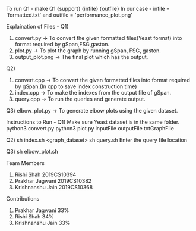 To run Q1 - make Q1 {support} {infile} {outfile}
In our case - infile = 'formatted.txt' and outfile = 'performance_plot.png'

Explaination of Files - 
Q1) 
1. convert.py -> To convert the given formatted files(Yeast format) into format required by gSpan,FSG,gaston.
2. plot.py -> To plot the graph by running gSpan, FSG, gaston.
3. output_plot.png -> The final plot which has the output.

Q2)
1. convert.cpp -> To convert the given formatted files into format required by gSpan.(In cpp to save index construction time)
2. index.cpp -> To make the indexes from the output file of gSpan.
3. query.cpp -> To run the queries and generate output. 

Q3) elbow_plot.py -> To generate elbow plots using the given dataset.


Instructions to Run - 
Q1) Make sure Yeast dataset is in the same folder.
python3 convert.py
python3 plot.py inputFile outputFile totGraphFile

Q2) 
sh index.sh <graph_dataset>
sh query.sh
Enter the query file location

Q3) 
sh elbow_plot.sh <dataset> <dimensions> <output>

Team Members
1. Rishi Shah         2019CS10394
2. Prakhar Jagwani    2019CS10382
3. Krishnanshu Jain   2019CS10368

Contributions
1. Prakhar Jagwani   33%
2. Rishi Shah   34%
3. Krishnanshu Jain    33%
